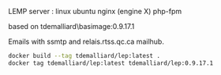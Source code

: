 LEMP server : linux ubuntu nginx (engine X) php-fpm

based on tdemalliard\basimage:0.9.17.1

Emails with ssmtp and relais.rtss.qc.ca mailhub.

````bash
docker build --tag tdemalliard/lep:latest .
docker tag tdemalliard/lep:latest tdemalliard/lep:0.9.17.1
````